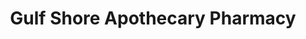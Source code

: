 ---
title: "Gulf Shore Apothecary Pharmacy"
url: /naples/gulf-shore-apothecary-pharmacy/
shop: Drogerie
---